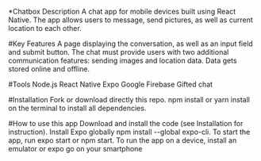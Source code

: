 *Chatbox
Description
A chat app for mobile devices built using React Native. The app allows users to message, send pictures, as well as current location to each other.

#Key Features
A page displaying the conversation, as well as an input field and submit button.
The chat must provide users with two additional communication features: sending images and location data.
Data gets stored online and offline.

#Tools
Node.js
React Native
Expo
Google Firebase
Gifted chat

#Installation
Fork or download directly this repo.
npm install or yarn install on the terminal to install all dependencies.


#How to use this app
Download and install the code (see Installation for instruction).
Install Expo globally npm install --global expo-cli.
To start the app, run expo start or npm start.
To run the app on a device, install an emulator or expo go on your smartphone
